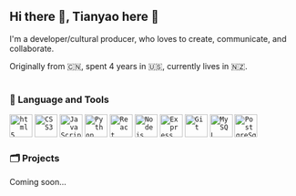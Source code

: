 ## Hi there 👋, Tianyao here 👹

I'm a developer/cultural producer, who loves to create, communicate, and collaborate.

Originally from 🇨🇳, spent 4 years in 🇺🇸, currently lives in 🇳🇿.

#

### 🧰  Language and Tools <br />
<code><img height="40" alt="html5" src="https://cdn.jsdelivr.net/gh/devicons/devicon@latest/icons/html5/html5-plain.svg"></code>
<code><img height="40" alt="CSS3"  src="https://cdn.jsdelivr.net/gh/devicons/devicon@latest/icons/css3/css3-plain.svg"></code>
<code><img height="40" alt="JavaScript" src="https://cdn.jsdelivr.net/gh/devicons/devicon@latest/icons/javascript/javascript-original.svg" /></code>
<code><img height="40" alt="Python" src="https://cdn.jsdelivr.net/gh/devicons/devicon@latest/icons/python/python-plain.svg"></code>
<code><img height="40" alt="React" src="https://cdn.jsdelivr.net/gh/devicons/devicon@latest/icons/react/react-original.svg"></code>
<code><img height="40" alt="Nodejs" src="https://cdn.jsdelivr.net/gh/devicons/devicon@latest/icons/nodejs/nodejs-plain.svg" /></code>
<code><img height="40" alt="Express" src="https://cdn.jsdelivr.net/gh/devicons/devicon@latest/icons/express/express-original.svg"></code>
<code><img height="40" alt="Git" src="https://cdn.jsdelivr.net/gh/devicons/devicon@latest/icons/git/git-plain.svg"></code>
<code><img height="40" alt="MySQL" src="https://cdn.jsdelivr.net/gh/devicons/devicon@latest/icons/mysql/mysql-original.svg" /></code>
<code><img height="40" alt="PostgreSql" src="https://cdn.jsdelivr.net/gh/devicons/devicon@latest/icons/postgresql/postgresql-plain.svg" /></code>
<br />

### 🗂️ Projects

Coming soon...

<!-- ### On the side, I do
+ 🎨 design for 
+ 📷 photography for nostalgia
+ 🎭 theater for desire
+ 🖋️ writing for desperation
+ 🎶 music for fun

-->

<!--
**tianyaoww/tianyaoww** is a ✨ _special_ ✨ repository because its `README.md` (this file) appears on your GitHub profile.

Here are some ideas to get you started:

- 🔭 I’m currently working on ...
- 🌱 I’m currently learning ...
- 👯 I’m looking to collaborate on ...
- 🤔 I’m looking for help with ...
- 💬 Ask me about ...
- 📫 How to reach me: ...
- 😄 Pronouns: ...
- ⚡ Fun fact: ...
-->
